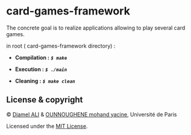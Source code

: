 # card-games-framework
The concrete goal is to realize applications allowing to play several card games.

in root ( card-games-framework directory) :

* **Compilation :** ***`$ make`***

* **Execution :** ***`$ ./main`***

* **Cleaning :** ***`$ make clean`***


## License & copyright

© [Djamel ALI](https://github.com/DjamelALI) & [OUNNOUGHENE mohand yacine](https://www.linkedin.com/in/yacine-ounnoughene-091562178/), Université de Paris

Licensed under the [MIT License](LICENSE).
